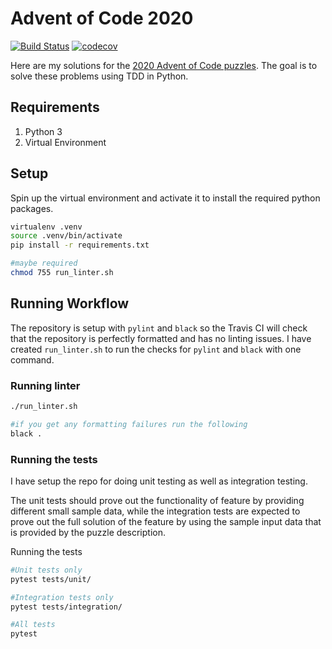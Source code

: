 # Advent of Code 2020

[![Build Status](https://travis-ci.com/coding-sensei/advent-of-code-2020.svg?branch=main)](https://travis-ci.com/coding-sensei/advent-of-code-2020)
[![codecov](https://codecov.io/gh/coding-sensei/advent-of-code-2020/branch/main/graph/badge.svg?token=FRKAQ6KEWB)](https://codecov.io/gh/coding-sensei/advent-of-code-2020)

Here are my solutions for the [2020 Advent of Code puzzles](https://adventofcode.com/2020). The goal is to solve these problems using TDD in Python.

## Requirements

 1. Python 3
 2. Virtual Environment

## Setup

Spin up the virtual environment and activate it to install the required python packages.

```bash
virtualenv .venv
source .venv/bin/activate
pip install -r requirements.txt

#maybe required
chmod 755 run_linter.sh
```

## Running Workflow

The repository is setup with `pylint` and `black` so the Travis CI will check that the repository is perfectly formatted and has no linting issues.
I have created `run_linter.sh` to run the checks for `pylint` and `black` with one command.

### Running linter

```bash
./run_linter.sh

#if you get any formatting failures run the following
black .
```

### Running the tests

I have setup the repo for doing unit testing as well as integration testing.

The unit tests should prove out the functionality of feature by providing different small sample data,
while the integration tests are expected to prove out the full solution of the feature by using the sample input data that
is provided by the puzzle description.

Running the tests

```bash
#Unit tests only
pytest tests/unit/

#Integration tests only
pytest tests/integration/

#All tests
pytest
```
